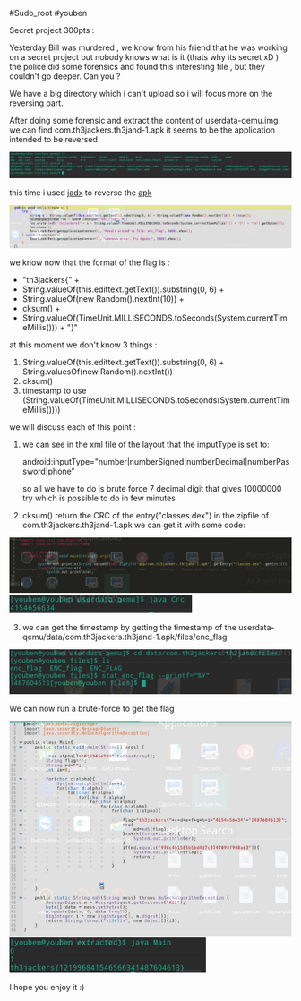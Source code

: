 #Sudo_root
#youben

Secret project 300pts :

Yesterday Bill was murdered , we know from his friend that he
was working on a secret project but nobody knows what is it (thats why its secret xD )
the police did some forensics and found this interesting file , but they couldn't go deeper.
Can you ?

We have a big directory which i can't upload so i will focus more on the reversing part.

After doing some forensic and extract the content of userdata-qemu.img, we can find com.th3jackers.th3jand-1.apk
it seems to be the application intended to be reversed

<img src="https://github.com/youben11/MCTF-2017/blob/master/terminal_ls.png" />

this time i used [jadx](https://github.com/skylot/jadx) to reverse the [apk](https://github.com/youben11/MCTF-2017/blob/master/com.th3jackers.th3jand-1.apk)

<img src="https://github.com/youben11/MCTF-2017/blob/master/code_onClick.png"/>

we know now that the format of the flag is :
+ "th3jackers{" +
+ String.valueOf(this.edittext.getText()).substring(0, 6) +
+ String.valueOf(new Random().nextInt(10)) +
+ cksum() +
+ String.valueOf(TimeUnit.MILLISECONDS.toSeconds(System.currentTimeMillis())) + "}"

at this moment we don't know 3 things :

1. String.valueOf(this.edittext.getText()).substring(0, 6) + String.valuesOf(new Random().nextInt())
2. cksum()
3. timestamp to use (String.valueOf(TimeUnit.MILLISECONDS.toSeconds(System.currentTimeMillis())))

we will discuss each of this point :

1. we can see in the xml file of the layout that the imputType is set to:

   android:inputType="number|numberSigned|numberDecimal|numberPassword|phone"
   
   so all we have to do is brute force 7 decimal digit that gives 10000000 try which is possible to do in few minutes
   
2. cksum() return the CRC of the entry("classes.dex") in the zipfile of com.th3jackers.th3jand-1.apk
  we can get it with some code:
  
  <img src="https://github.com/youben11/MCTF-2017/blob/master/code_crc.png"/>
  
  <img src="https://github.com/youben11/MCTF-2017/blob/master/terminal_crc.png"/>
  
3. we can get the timestamp by getting the timestamp of the userdata-qemu/data/com.th3jackers.th3jand-1.apk/files/enc_flag 
<img src="https://github.com/youben11/MCTF-2017/blob/master/terminal_timestamp.png"/>
  
We can now run a brute-force to get the flag
  
  <img src="https://github.com/youben11/MCTF-2017/blob/master/code_bf.png"/>
  
  <img src="https://github.com/youben11/MCTF-2017/blob/master/terminal_bf.png"/>
  
  I hope you enjoy it :)
  
